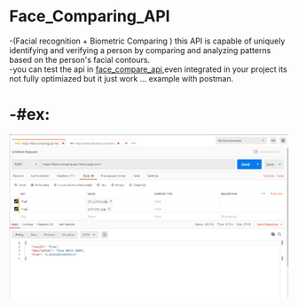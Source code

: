 # Face_Comparing_API
-(Facial recognition + Biometric Comparing ) this API is capable of uniquely identifying and verifying a person by comparing and analyzing patterns based on the person's facial contours.
<br>
-you can test the api in <a href="https://face-comparig-api.herokuapp.com/" >face_compare_api</a>,even integrated in your project its not fully optimiazed but it just work ... example with postman. 
<h1>-#ex:</h1>
<img src="https://github.com/MedAmineFouzai/Face_Comparing_API/blob/master/Captures/Capture.PNG">
